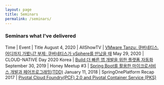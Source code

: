 ```yaml
---
layout: page
title: Seminars
permalink: /seminars/
---
```


### Seminars what I've delivered

Time | Event | Title
August 4, 2020 | AllShowTV | [VMware Tanzu: 쿠버네티스, 어디까지 가봤니? 부제: 쿠버네티스가 vSphere를 만났을 때](https://www.youtube.com/watch?v=LFuXnfMo6is)
May 29, 2020 | CLOUD-NATIVE Day 2020 Korea | [Build 더 빠른 앱 개발을 위한 플랫폼 자동화](https://www.youtube.com/watch?v=pEwz8c9S53E)
September 30, 2019 | Honey Meetup #3 | [Spring Boot를 활용한 마이크로서비스 개발과 페어프로그래밍(TDD)](https://www.slideshare.net/PivotalKorea/20190930-meetupspring-bootxp)
January 11, 2018 | SpringOnePlatform Recap 2017 | [Pivotal Cloud Foundry(PCF) 2.0 and Pivotal Container Service (PKS)](https://www.slideshare.net/PivotalKorea/pivotal-cloud-foundrypcf-20-and-pivotal-container-service-pks)

